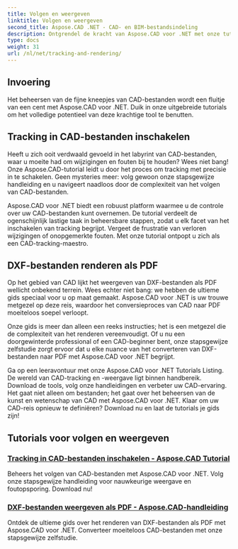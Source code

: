 ```yaml
---
title: Volgen en weergeven
linktitle: Volgen en weergeven
second_title: Aspose.CAD .NET - CAD- en BIM-bestandsindeling
description: Ontgrendel de kracht van Aspose.CAD voor .NET met onze tutorials. Leer hoe u tracking in CAD-bestanden kunt inschakelen en DXF-bestanden naadloos kunt weergeven als PDF.
type: docs
weight: 31
url: /nl/net/tracking-and-rendering/
---
```


## Invoering

Het beheersen van de fijne kneepjes van CAD-bestanden wordt een fluitje van een cent met Aspose.CAD voor .NET. Duik in onze uitgebreide tutorials om het volledige potentieel van deze krachtige tool te benutten. 

## Tracking in CAD-bestanden inschakelen

Heeft u zich ooit verdwaald gevoeld in het labyrint van CAD-bestanden, waar u moeite had om wijzigingen en fouten bij te houden? Wees niet bang! Onze Aspose.CAD-tutorial leidt u door het proces om tracking met precisie in te schakelen. Geen mysteries meer: volg gewoon onze stapsgewijze handleiding en u navigeert naadloos door de complexiteit van het volgen van CAD-bestanden.

Aspose.CAD voor .NET biedt een robuust platform waarmee u de controle over uw CAD-bestanden kunt overnemen. De tutorial verdeelt de ogenschijnlijk lastige taak in beheersbare stappen, zodat u elk facet van het inschakelen van tracking begrijpt. Vergeet de frustratie van verloren wijzigingen of onopgemerkte fouten. Met onze tutorial ontpopt u zich als een CAD-tracking-maestro.

## DXF-bestanden renderen als PDF

Op het gebied van CAD lijkt het weergeven van DXF-bestanden als PDF wellicht onbekend terrein. Wees echter niet bang: we hebben de ultieme gids speciaal voor u op maat gemaakt. Aspose.CAD voor .NET is uw trouwe metgezel op deze reis, waardoor het conversieproces van CAD naar PDF moeiteloos soepel verloopt.

Onze gids is meer dan alleen een reeks instructies; het is een metgezel die de complexiteit van het renderen vereenvoudigt. Of u nu een doorgewinterde professional of een CAD-beginner bent, onze stapsgewijze zelfstudie zorgt ervoor dat u elke nuance van het converteren van DXF-bestanden naar PDF met Aspose.CAD voor .NET begrijpt.

Ga op een leeravontuur met onze Aspose.CAD voor .NET Tutorials Listing. De wereld van CAD-tracking en -weergave ligt binnen handbereik. Download de tools, volg onze handleidingen en verbeter uw CAD-ervaring. Het gaat niet alleen om bestanden; het gaat over het beheersen van de kunst en wetenschap van CAD met Aspose.CAD voor .NET. Klaar om uw CAD-reis opnieuw te definiëren? Download nu en laat de tutorials je gids zijn!
## Tutorials voor volgen en weergeven
### [Tracking in CAD-bestanden inschakelen - Aspose.CAD Tutorial](./enabling-tracking-in-cad-files/)
Beheers het volgen van CAD-bestanden met Aspose.CAD voor .NET. Volg onze stapsgewijze handleiding voor nauwkeurige weergave en foutopsporing. Download nu!
### [DXF-bestanden weergeven als PDF - Aspose.CAD-handleiding](./rendering-dxf-files-as-pdf/)
Ontdek de ultieme gids over het renderen van DXF-bestanden als PDF met Aspose.CAD voor .NET. Converteer moeiteloos CAD-bestanden met onze stapsgewijze zelfstudie.